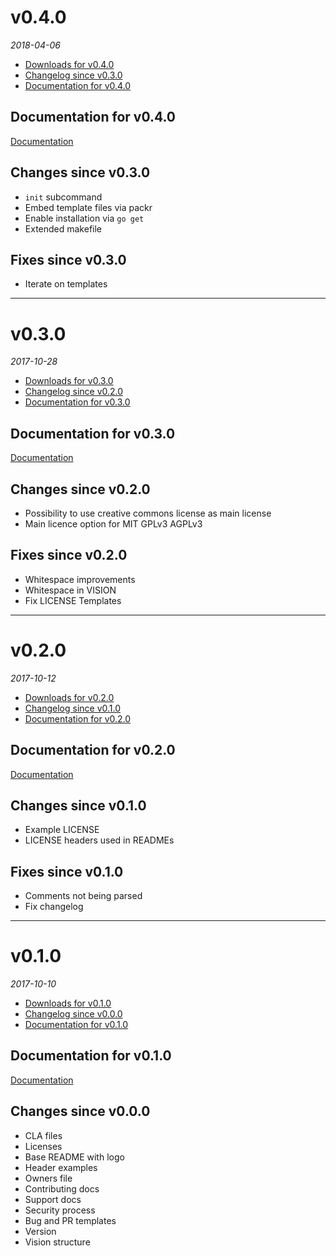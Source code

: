 <!--
# v0.5.0
_2018_
  - [Downloads for v0.5.0](https://github.com/okkur/reposeed/releases/tag/v0.5.0)
  - [Changelog since v0.4.0](#changes-since-v040)
  - [Documentation for v0.5.0](#documentation-for-v050)

## Documentation for v0.5.0
[Documentation](/docs)

## Changes since v0.4.0

## Fixes since v0.4.0

---

-->

# v0.4.0
_2018-04-06_
  - [Downloads for v0.4.0](https://github.com/okkur/reposeed/releases/tag/v0.4.0)
  - [Changelog since v0.3.0](#changes-since-v030)
  - [Documentation for v0.4.0](#documentation-for-v040)

## Documentation for v0.4.0
[Documentation](/docs)

## Changes since v0.3.0
  - `init` subcommand
  - Embed template files via packr
  - Enable installation via `go get`
  - Extended makefile

## Fixes since v0.3.0
  - Iterate on templates

---

# v0.3.0
_2017-10-28_
  - [Downloads for v0.3.0](https://github.com/okkur/reposeed/releases/tag/v0.3.0)
  - [Changelog since v0.2.0](#changes-since-v020)
  - [Documentation for v0.3.0](#documentation-for-v030)

## Documentation for v0.3.0
[Documentation](/docs)

## Changes since v0.2.0
  - Possibility to use creative commons license as main license
  - Main licence option for MIT GPLv3 AGPLv3

## Fixes since v0.2.0
  - Whitespace improvements
  - Whitespace in VISION
  - Fix LICENSE Templates

---

# v0.2.0
_2017-10-12_
  - [Downloads for v0.2.0](https://github.com/okkur/reposeed/releases/tag/v0.2.0)
  - [Changelog since v0.1.0](#changes-since-v010)
  - [Documentation for v0.2.0](#documentation-for-v020)

## Documentation for v0.2.0
[Documentation](/docs)

## Changes since v0.1.0
  - Example LICENSE
  - LICENSE headers used in READMEs

## Fixes since v0.1.0
  - Comments not being parsed
  - Fix changelog

---

# v0.1.0
_2017-10-10_
  - [Downloads for v0.1.0](https://github.com/okkur/reposeed/releases/tag/v0.1.0)
  - [Changelog since v0.0.0](#changes-since-v000)
  - [Documentation for v0.1.0](#documentation-for-v010)

## Documentation for v0.1.0
[Documentation](/docs)

## Changes since v0.0.0
  - CLA files
  - Licenses
  - Base README with logo
  - Header examples
  - Owners file
  - Contributing docs
  - Support docs
  - Security process
  - Bug and PR templates
  - Version
  - Vision structure

